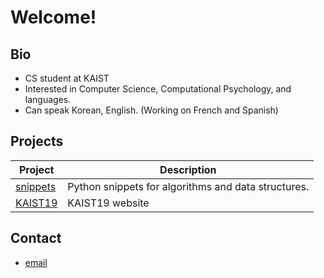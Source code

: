 # Welcome!

## Bio

- CS student at KAIST
- Interested in Computer Science, Computational Psychology, and languages.
- Can speak Korean, English. (Working on French and Spanish)

## Projects

| Project | Description |
| ------- | ----------- |
| [snippets](https://github.com/KAIST19/snippets.git) | Python snippets for algorithms and data structures. |
| [KAIST19](https://kaist19.github.io) | KAIST19 website |

## Contact

- [email](mailto:kaist19@kaist.ac.kr)
